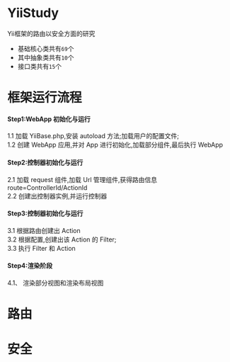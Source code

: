 # YiiStudy
Yii框架的路由以安全方面的研究  
* 基础核心类共有`69`个
* 其中抽象类共有`10`个
* 接口类共有`15`个  

# 框架运行流程  
#### Step1:WebApp 初始化与运行  
1.1  加载 YiiBase.php,安装 autoload 方法;加载用户的配置文件;  
1.2  创建 WebApp 应用,并对 App 进行初始化,加载部分组件,最后执行 WebApp  
#### Step2:控制器初始化与运行  
2.1  加载 request 组件,加载 Url 管理组件,获得路由信息 route=ControllerId/ActionId  
2.2  创建出控制器实例,并运行控制器  
#### Step3:控制器初始化与运行  
3.1  根据路由创建出 Action  
3.2  根据配置,创建出该 Action 的 Filter;  
3.3  执行 Filter 和 Action  
#### Step4:渲染阶段  
4.1、 渲染部分视图和渲染布局视图  
# 路由

# 安全
 
 
